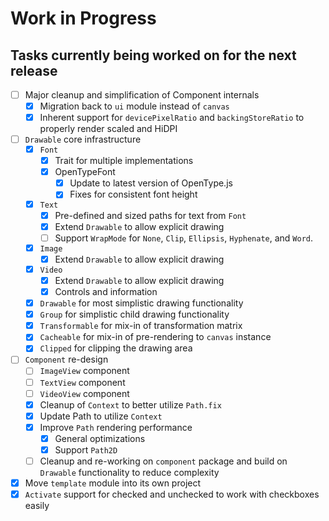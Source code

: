 # Work in Progress
## Tasks currently being worked on for the next release

* [ ] Major cleanup and simplification of Component internals
    * [X] Migration back to `ui` module instead of `canvas`
    * [X] Inherent support for `devicePixelRatio` and `backingStoreRatio` to properly render scaled and HiDPI
* [ ] `Drawable` core infrastructure
    * [X] `Font`
        * [X] Trait for multiple implementations
        * [X] OpenTypeFont
          * [X] Update to latest version of OpenType.js
          * [X] Fixes for consistent font height
    * [X] `Text`
        * [X] Pre-defined and sized paths for text from `Font`
        * [X] Extend `Drawable` to allow explicit drawing
        * [ ] Support `WrapMode` for `None`, `Clip`, `Ellipsis`, `Hyphenate`, and `Word`.
    * [X] `Image`
        * [X] Extend `Drawable` to allow explicit drawing
    * [X] `Video`
        * [X] Extend `Drawable` to allow explicit drawing
        * [X] Controls and information
    * [X] `Drawable` for most simplistic drawing functionality
    * [X] `Group` for simplistic child drawing functionality
    * [X] `Transformable` for mix-in of transformation matrix
    * [X] `Cacheable` for mix-in of pre-rendering to `canvas` instance
    * [X] `Clipped` for clipping the drawing area
* [ ] `Component` re-design
    * [ ] `ImageView` component
    * [ ] `TextView` component
    * [ ] `VideoView` component
    * [X] Cleanup of `Context` to better utilize `Path.fix`
    * [X] Update Path to utilize `Context`
    * [X] Improve `Path` rendering performance
        * [X] General optimizations
        * [X] Support `Path2D`
    * [ ] Cleanup and re-working on `component` package and build on `Drawable` functionality to reduce complexity
* [X] Move `template` module into its own project
* [X] `Activate` support for checked and unchecked to work with checkboxes easily